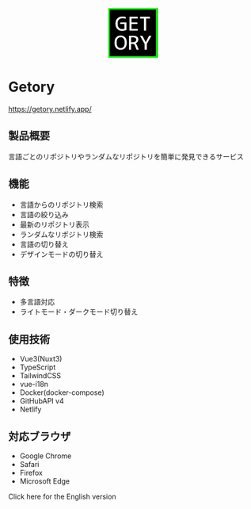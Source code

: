 <div align="center"><img src="src/public/favicon.png" width="100" height="100"></div>

# Getory
https://getory.netlify.app/

## 製品概要
言語ごとのリポジトリやランダムなリポジトリを簡単に発見できるサービス

## 機能
- 言語からのリポジトリ検索
- 言語の絞り込み
- 最新のリポジトリ表示
- ランダムなリポジトリ検索
- 言語の切り替え
- デザインモードの切り替え

## 特徴
- 多言語対応
- ライトモード・ダークモード切り替え

## 使用技術
- Vue3(Nuxt3)
- TypeScript
- TailwindCSS
- vue-i18n
- Docker(docker-compose)
- GitHubAPI v4
- Netlify

## 対応ブラウザ
- Google Chrome
- Safari
- Firefox
- Microsoft Edge

Click here for the English version